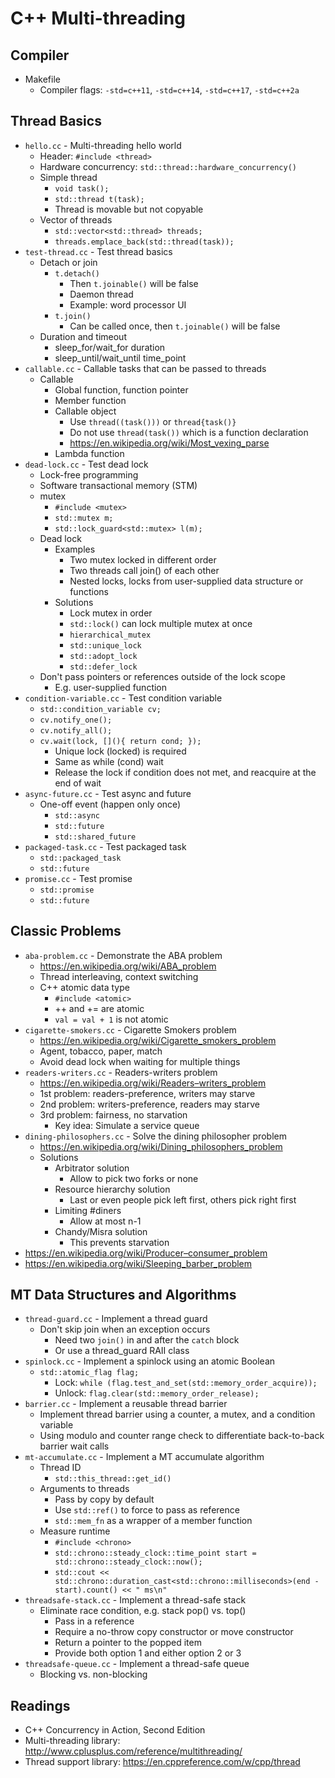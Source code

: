 # C++ Multi-threading

## Compiler
* Makefile
  * Compiler flags: `-std=c++11`, `-std=c++14`, `-std=c++17`, `-std=c++2a`

## Thread Basics
* `hello.cc` - Multi-threading hello world
  * Header: `#include <thread>`
  * Hardware concurrency: `std::thread::hardware_concurrency()`
  * Simple thread
    * `void task();`
    * `std::thread t(task);`
    * Thread is movable but not copyable
  * Vector of threads
    * `std::vector<std::thread> threads;`
    * `threads.emplace_back(std::thread(task));`
* `test-thread.cc` - Test thread basics
  * Detach or join
    * `t.detach()`
      * Then `t.joinable()` will be false
      * Daemon thread
      * Example: word processor UI
    * `t.join()`
      * Can be called once, then `t.joinable()` will be false
  * Duration and timeout
    * sleep_for/wait_for duration
    * sleep_until/wait_until time_point
* `callable.cc` - Callable tasks that can be passed to threads
  * Callable
    * Global function, function pointer
    * Member function
    * Callable object
      * Use `thread((task()))` or `thread{task()}`
      * Do not use `thread(task())` which is a function declaration
      * https://en.wikipedia.org/wiki/Most_vexing_parse
    * Lambda function
* `dead-lock.cc` - Test dead lock
  * Lock-free programming
  * Software transactional memory (STM)
  * mutex
    * `#include <mutex>`
    * `std::mutex m;`
    * `std::lock_guard<std::mutex> l(m);`
  * Dead lock
    * Examples
      * Two mutex locked in different order
      * Two threads call join() of each other
      * Nested locks, locks from user-supplied data structure or functions
    * Solutions
      * Lock mutex in order
      * `std::lock()` can lock multiple mutex at once
      * `hierarchical_mutex`
      * `std::unique_lock`
      * `std::adopt_lock`
      * `std::defer_lock`
  * Don't pass pointers or references outside of the lock scope
    * E.g. user-supplied function
* `condition-variable.cc` - Test condition variable
  * `std::condition_variable cv;`
  * `cv.notify_one();`
  * `cv.notify_all();`
  * `cv.wait(lock, [](){ return cond; });`
    * Unique lock (locked) is required
    * Same as while (cond) wait
    * Release the lock if condition does not met, and reacquire at the end of wait
* `async-future.cc` - Test async and future
  * One-off event (happen only once)
    * `std::async`
    * `std::future`
    * `std::shared_future`
* `packaged-task.cc` - Test packaged task
  * `std::packaged_task`
  * `std::future`
* `promise.cc` - Test promise
  * `std::promise`
  * `std::future`

## Classic Problems
* `aba-problem.cc` - Demonstrate the ABA problem
  * https://en.wikipedia.org/wiki/ABA_problem
  * Thread interleaving, context switching
  * C++ atomic data type
    * `#include <atomic>`
    * ++ and += are atomic
    * `val = val + 1` is not atomic
* `cigarette-smokers.cc` - Cigarette Smokers problem
  * https://en.wikipedia.org/wiki/Cigarette_smokers_problem
  * Agent, tobacco, paper, match
  * Avoid dead lock when waiting for multiple things
* `readers-writers.cc` - Readers-writers problem
  * https://en.wikipedia.org/wiki/Readers–writers_problem
  * 1st problem: readers-preference, writers may starve
  * 2nd problem: writers-preference, readers may starve
  * 3rd problem: fairness, no starvation
    * Key idea: Simulate a service queue
* `dining-philosophers.cc` - Solve the dining philosopher problem
  * https://en.wikipedia.org/wiki/Dining_philosophers_problem
  * Solutions
    * Arbitrator solution
      * Allow to pick two forks or none
    * Resource hierarchy solution
      * Last or even people pick left first, others pick right first
    * Limiting #diners
      * Allow at most n-1
    * Chandy/Misra solution
      * This prevents starvation
* https://en.wikipedia.org/wiki/Producer–consumer_problem
* https://en.wikipedia.org/wiki/Sleeping_barber_problem

## MT Data Structures and Algorithms
* `thread-guard.cc` - Implement a thread guard
  * Don't skip join when an exception occurs
    * Need two `join()` in and after the `catch` block
    * Or use a thread_guard RAII class
* `spinlock.cc` - Implement a spinlock using an atomic Boolean
  * `std::atomic_flag flag;`
    * Lock: `while (flag.test_and_set(std::memory_order_acquire));`
    * Unlock: `flag.clear(std::memory_order_release);`
* `barrier.cc` - Implement a reusable thread barrier
  * Implement thread barrier using a counter, a mutex, and a condition variable
  * Using modulo and counter range check to differentiate back-to-back barrier wait calls
* `mt-accumulate.cc` - Implement a MT accumulate algorithm
  * Thread ID
    * `std::this_thread::get_id()`
  * Arguments to threads
    * Pass by copy by default
    * Use `std::ref()` to force to pass as reference
    * `std::mem_fn` as a wrapper of a member function
  * Measure runtime
    * `#include <chrono>`
    * `std::chrono::steady_clock::time_point start = std::chrono::steady_clock::now();`
    * `std::cout << std::chrono::duration_cast<std::chrono::milliseconds>(end - start).count() << " ms\n"`
* `threadsafe-stack.cc` - Implement a thread-safe stack
  * Eliminate race condition, e.g. stack pop() vs. top()
    * Pass in a reference
    * Require a no-throw copy constructor or move constructor
    * Return a pointer to the popped item
    * Provide both option 1 and either option 2 or 3
* `threadsafe-queue.cc` - Implement a thread-safe queue
  * Blocking vs. non-blocking

## Readings
* C++ Concurrency in Action, Second Edition
* Multi-threading library: http://www.cplusplus.com/reference/multithreading/
* Thread support library: https://en.cppreference.com/w/cpp/thread

